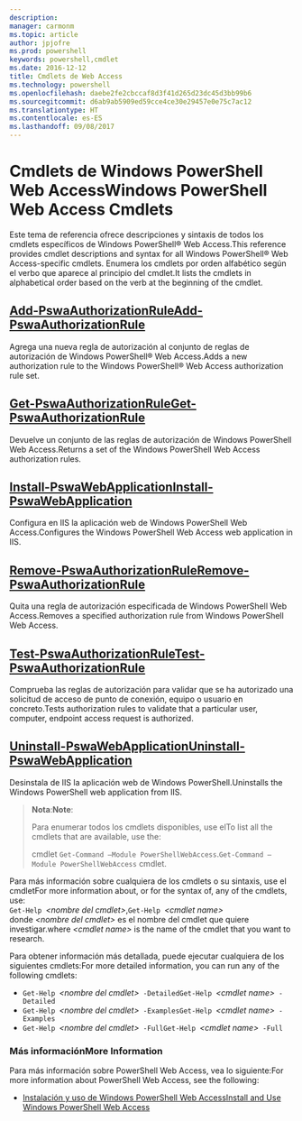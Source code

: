 ```yaml
---
description: 
manager: carmonm
ms.topic: article
author: jpjofre
ms.prod: powershell
keywords: powershell,cmdlet
ms.date: 2016-12-12
title: Cmdlets de Web Access
ms.technology: powershell
ms.openlocfilehash: daebe2fe2cbccaf8d3f41d265d23dc45d3bb99b6
ms.sourcegitcommit: d6ab9ab5909ed59cce4ce30e29457e0e75c7ac12
ms.translationtype: HT
ms.contentlocale: es-ES
ms.lasthandoff: 09/08/2017
---
```

# <a name="windows-powershell-web-access-cmdlets"></a><span data-ttu-id="795ab-103">Cmdlets de Windows PowerShell Web Access</span><span class="sxs-lookup"><span data-stu-id="795ab-103">Windows PowerShell Web Access Cmdlets</span></span>

<span data-ttu-id="795ab-104">Este tema de referencia ofrece descripciones y sintaxis de todos los cmdlets específicos de Windows PowerShell® Web Access.</span><span class="sxs-lookup"><span data-stu-id="795ab-104">This reference provides cmdlet descriptions and syntax for all Windows PowerShell® Web Access-specific cmdlets.</span></span> <span data-ttu-id="795ab-105">Enumera los cmdlets por orden alfabético según el verbo que aparece al principio del cmdlet.</span><span class="sxs-lookup"><span data-stu-id="795ab-105">It lists the cmdlets in alphabetical order based on the verb at the beginning of the cmdlet.</span></span>

## <a name="add-pswaauthorizationruleadd-pswaauthorizationrulemd"></a>[<span data-ttu-id="795ab-106">Add-PswaAuthorizationRule</span><span class="sxs-lookup"><span data-stu-id="795ab-106">Add-PswaAuthorizationRule</span></span>](add-pswaauthorizationrule.md)

<span data-ttu-id="795ab-107">Agrega una nueva regla de autorización al conjunto de reglas de autorización de Windows PowerShell® Web Access.</span><span class="sxs-lookup"><span data-stu-id="795ab-107">Adds a new authorization rule to the Windows PowerShell® Web Access authorization rule set.</span></span>

## <a name="get-pswaauthorizationruleget-pswaauthorizationrulemd"></a>[<span data-ttu-id="795ab-108">Get-PswaAuthorizationRule</span><span class="sxs-lookup"><span data-stu-id="795ab-108">Get-PswaAuthorizationRule</span></span>](get-pswaauthorizationrule.md)

<span data-ttu-id="795ab-109">Devuelve un conjunto de las reglas de autorización de Windows PowerShell Web Access.</span><span class="sxs-lookup"><span data-stu-id="795ab-109">Returns a set of the Windows PowerShell Web Access authorization rules.</span></span>

## <a name="install-pswawebapplicationinstall-pswawebapplicationmd"></a>[<span data-ttu-id="795ab-110">Install-PswaWebApplication</span><span class="sxs-lookup"><span data-stu-id="795ab-110">Install-PswaWebApplication</span></span>](install-pswawebapplication.md)

<span data-ttu-id="795ab-111">Configura en IIS la aplicación web de Windows PowerShell Web Access.</span><span class="sxs-lookup"><span data-stu-id="795ab-111">Configures the Windows PowerShell Web Access web application in IIS.</span></span>

## <a name="remove-pswaauthorizationruleremove-pswaauthorizationrulemd"></a>[<span data-ttu-id="795ab-112">Remove-PswaAuthorizationRule</span><span class="sxs-lookup"><span data-stu-id="795ab-112">Remove-PswaAuthorizationRule</span></span>](remove-pswaauthorizationrule.md)

<span data-ttu-id="795ab-113">Quita una regla de autorización especificada de Windows PowerShell Web Access.</span><span class="sxs-lookup"><span data-stu-id="795ab-113">Removes a specified authorization rule from Windows PowerShell Web Access.</span></span>

## <a name="test-pswaauthorizationruletest-pswaauthorizationrulemd"></a>[<span data-ttu-id="795ab-114">Test-PswaAuthorizationRule</span><span class="sxs-lookup"><span data-stu-id="795ab-114">Test-PswaAuthorizationRule</span></span>](test-pswaauthorizationrule.md)

<span data-ttu-id="795ab-115">Comprueba las reglas de autorización para validar que se ha autorizado una solicitud de acceso de punto de conexión, equipo o usuario en concreto.</span><span class="sxs-lookup"><span data-stu-id="795ab-115">Tests authorization rules to validate that a particular user, computer, endpoint access request is authorized.</span></span>

## <a name="uninstall-pswawebapplicationuninstall-pswawebapplicationmd"></a>[<span data-ttu-id="795ab-116">Uninstall-PswaWebApplication</span><span class="sxs-lookup"><span data-stu-id="795ab-116">Uninstall-PswaWebApplication</span></span>](uninstall-pswawebapplication.md)

<span data-ttu-id="795ab-117">Desinstala de IIS la aplicación web de Windows PowerShell.</span><span class="sxs-lookup"><span data-stu-id="795ab-117">Uninstalls the Windows PowerShell web application from IIS.</span></span>

><span data-ttu-id="795ab-118">**Nota**:</span><span class="sxs-lookup"><span data-stu-id="795ab-118">**Note**:</span></span>
>
><span data-ttu-id="795ab-119">Para enumerar todos los cmdlets disponibles, use el</span><span class="sxs-lookup"><span data-stu-id="795ab-119">To list all the cmdlets that are available, use the:</span></span>
>
> <span data-ttu-id="795ab-120">cmdlet `Get-Command –Module PowerShellWebAccess`.</span><span class="sxs-lookup"><span data-stu-id="795ab-120">`Get-Command –Module PowerShellWebAccess` cmdlet.</span></span>

<span data-ttu-id="795ab-121">Para más información sobre cualquiera de los cmdlets o su sintaxis, use el cmdlet</span><span class="sxs-lookup"><span data-stu-id="795ab-121">For more information about, or for the syntax of, any of the cmdlets, use:</span></span>  
<span data-ttu-id="795ab-122">`Get-Help `*&lt;nombre del cmdlet&gt;*,</span><span class="sxs-lookup"><span data-stu-id="795ab-122">`Get-Help `*&lt;cmdlet name&gt;*</span></span>  
<span data-ttu-id="795ab-123">donde *&lt;nombre del cmdlet&gt;* es el nombre del cmdlet que quiere investigar.</span><span class="sxs-lookup"><span data-stu-id="795ab-123">where *&lt;cmdlet name&gt;* is the name of the cmdlet that you want to research.</span></span>

<span data-ttu-id="795ab-124">Para obtener información más detallada, puede ejecutar cualquiera de los siguientes cmdlets:</span><span class="sxs-lookup"><span data-stu-id="795ab-124">For more detailed information, you can run any of the following cmdlets:</span></span>

- <span data-ttu-id="795ab-125">`Get-Help `*&lt;nombre del cmdlet&gt;*` -Detailed`</span><span class="sxs-lookup"><span data-stu-id="795ab-125">`Get-Help `*&lt;cmdlet name&gt;*` -Detailed`</span></span>
- <span data-ttu-id="795ab-126">`Get-Help `*&lt;nombre del cmdlet&gt;*` -Examples`</span><span class="sxs-lookup"><span data-stu-id="795ab-126">`Get-Help `*&lt;cmdlet name&gt;*` -Examples`</span></span>
- <span data-ttu-id="795ab-127">`Get-Help `*&lt;nombre del cmdlet&gt;*` -Full`</span><span class="sxs-lookup"><span data-stu-id="795ab-127">`Get-Help `*&lt;cmdlet name&gt;*` -Full`</span></span>

### <a name="more-information"></a><span data-ttu-id="795ab-128">Más información</span><span class="sxs-lookup"><span data-stu-id="795ab-128">More Information</span></span>

<span data-ttu-id="795ab-129">Para más información sobre PowerShell Web Access, vea lo siguiente:</span><span class="sxs-lookup"><span data-stu-id="795ab-129">For more information about PowerShell Web Access, see the following:</span></span>

- [<span data-ttu-id="795ab-130">Instalación y uso de Windows PowerShell Web Access</span><span class="sxs-lookup"><span data-stu-id="795ab-130">Install and Use Windows PowerShell Web Access</span></span>](../install-and-use-windows-powershell-web-access.md)


